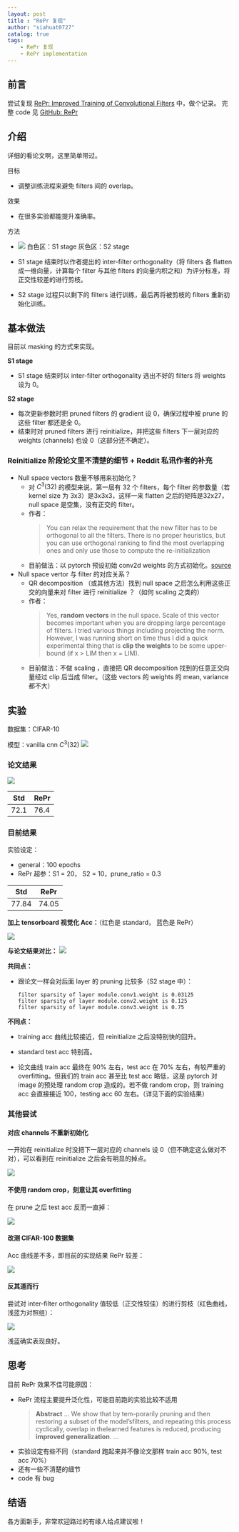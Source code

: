 ```yaml
---
layout: post
title : "RePr 复现"
author: "siahuat0727"
catalog: true
tags:
    - RePr 复现
    - RePr implementation
---
```


## 前言

尝试复现 [RePr: Improved Training of Convolutional Filters](https://arxiv.org/pdf/1811.07275.pdf) 中，做个记录。
完整 code 见 [GitHub: RePr](https://github.com/siahuat0727/RePr)

## 介绍

详细的看论文啊，这里简单带过。

目标
+ 调整训练流程来避免 filters 间的 overlap。

效果
+ 在很多实验都能提升准确率。

方法

+ ![](https://i.imgur.com/p3P0OkF.png)
  白色区：S1 stage
  灰色区：S2 stage

+ S1 stage 结束时以作者提出的 inter-filter orthogonality（将 filters 各 flatten 成一维向量，计算每个 filter 与其他 filters 的向量内积之和）为评分标准，将正交性较差的进行剪枝。
+ S2 stage 过程只以剩下的 filters 进行训练，最后再将被剪枝的 filters 重新初始化训练。


## 基本做法

目前以 masking 的方式来实现。

**S1 stage**
+ S1 stage 结束时以 inter-filter orthogonality 选出不好的 filters 将 weights 设为 0。

**S2 stage**

+ 每次更新参数时把 pruned filters 的 gradient 设 0，确保过程中被 prune 的这些 filter 都还是全 0。
+ 结束时对 pruned filters 进行 reinitialize，并把这些 filters 下一层对应的 weights (channels) 也设 0（这部分还不确定）。


### Reinitialize 阶段论文里不清楚的细节 + Reddit 私讯作者的补充

+ Null space vectors 数量不够用来初始化？
    + 对 $C^3(32)$ 的模型来说，第一层有 32 个 filters，每个 filter 的参数量（若 kernel size 为 3x3）是3x3x3，这样一来 flatten 之后的矩阵是32x27，null space 是空集，没有正交的 filter。
    + 作者：
        >You can relax the requirement that the new filter has to be orthogonal to all the filters. There is no proper heuristics, but you can use orthogonal ranking to find the most overlapping ones and only use those to compute the re-initialization
    + 目前做法：以 pytorch 预设初始 conv2d weights 的方式初始化。[source](https://github.com/pytorch/pytorch/blob/08891b0a4e08e2c642deac2042a02238a4d34c67/torch/nn/modules/conv.py#L40-L47)
+ Null space vertor 与 filter 的对应关系？
    + QR decomposition （或其他方法）找到 null space 之后怎么利用这些正交的向量来对 filter 进行 reinitialize ？（如何 scaling 之类的）
    + 作者：
        >Yes, **random vectors** in the null space. Scale of this vector becomes important when you are dropping large percentage of filters. I tried various things including projecting the norm. However, I was running short on time thus I did a quick experimental thing that is **clip the weights** to be some upper-bound (if x > LIM then x = LIM).
    + 目前做法：不做 scaling ，直接把 QR decomposition 找到的任意正交向量经过 clip 后当成 filter。（这些 vectors 的 weights 的 mean, variance 都不大）

## 实验

数据集：CIFAR-10

模型：vanilla cnn $C^3(32)$
![](https://i.imgur.com/DEZUDZA.png)

### 论文结果

![](https://i.imgur.com/fzobyey.png)

Std  | RePr
---- | ----
72.1 | 76.4


### 目前结果

实验设定：
+ general：100 epochs
+ RePr 超参：S1 = 20， S2 = 10，prune_ratio = 0.3

Std   | RePr
----  | ----
77.84 | 74.05

**加上 tensorboard 视觉化 Acc：**（红色是 standard， 蓝色是 RePr）

![](https://i.imgur.com/scW5APy.png)

**与论文结果对比：**
![](https://i.imgur.com/H01zKJy.png)

**共同点：**
+ 跟论文一样会对后面 layer 的 pruning 比较多（S2 stage 中）：
	```
	filter sparsity of layer module.conv1.weight is 0.03125
	filter sparsity of layer module.conv2.weight is 0.125
	filter sparsity of layer module.conv3.weight is 0.75
	```

**不同点：**
+ training acc 曲线比较接近，但 reinitialize 之后没特别快的回升。

+ standard test acc 特别高。

+ 论文曲线 train acc 最终在 90% 左右，test acc 在 70% 左右，有较严重的 overfitting。但我们的 train acc 甚至比 test acc 略低，这是 pytorch 对 image 的预处理 random crop 造成的。若不做 random crop，则 training acc 会直接接近 100，testing acc 60 左右。（详见下面的实验结果）


### 其他尝试

#### 对应 channels 不重新初始化

一开始在 reinitialize 时没把下一层对应的 channels 设 0（但不确定这么做对不对），可以看到在 reinitialize 之后会有明显的掉点。

![](https://i.imgur.com/2qYoUMF.png)

#### 不使用 random crop，刻意让其 overfitting

在 prune 之后 test acc 反而一直掉：

![](https://i.imgur.com/ywUvvko.png)

#### 改测 CIFAR-100 数据集

Acc 曲线差不多，即目前的实现结果 RePr 较差：

![](https://i.imgur.com/sIJALFA.png)

#### 反其道而行

尝试对 inter-filter orthogonality 值较低（正交性较佳）的进行剪枝（红色曲线，浅蓝为对照组）：


![](https://i.imgur.com/pDAsssq.png)

浅蓝确实表现良好。



## 思考

目前 RePr 效果不佳可能原因：
+ RePr 流程主要提升泛化性，可能目前跑的实验比较不适用
  > **Abstract**
  > ...
  > We show that by tem-porarily pruning and then restoring a subset of the model’sfilters, and repeating this process cyclically, overlap in thelearned features is reduced,  producing **improved generalization**.
  > ...
+ 实验设定有些不同（standard 跑起来并不像论文那样 train acc 90%, test acc 70%）
+ 还有一些不清楚的细节
+ code 有 bug


## 结语

各方面新手，非常欢迎路过的有缘人给点建议啦！
